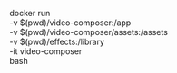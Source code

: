 docker run \
-v $(pwd)/video-composer:/app \
-v $(pwd)/video-composer/assets:/assets \
-v $(pwd)/effects:/library \
-it video-composer \
bash
